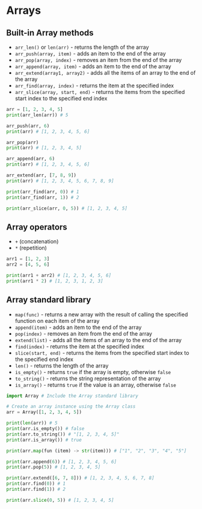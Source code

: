 # Arrays

## Built-in Array methods

- `arr_len()` or `len(arr)` - returns the length of the array
- `arr_push(array, item)` - adds an item to the end of the array
- `arr_pop(array, index)` - removes an item from the end of the array
- `arr_append(array, item)` - adds an item to the end of the array
- `arr_extend(array1, array2)` - adds all the items of an array to
  the end of the array
- `arr_find(array, index)` - returns the item at the specified index
- `arr_slice(array, start, end)` - returns the items from the specified
  start index to the specified end index

```py linenums="1" title="methods.rn"
arr = [1, 2, 3, 4, 5]
print(arr_len(arr)) # 5

arr_push(arr, 6)
print(arr) # [1, 2, 3, 4, 5, 6]

arr_pop(arr)
print(arr) # [1, 2, 3, 4, 5]

arr_append(arr, 6)
print(arr) # [1, 2, 3, 4, 5, 6]

arr_extend(arr, [7, 8, 9])
print(arr) # [1, 2, 3, 4, 5, 6, 7, 8, 9]

print(arr_find(arr, 0)) # 1
print(arr_find(arr, 1)) # 2

print(arr_slice(arr, 0, 5)) # [1, 2, 3, 4, 5]
```

## Array operators

- `+` (concatenation)
- `*` (repetition)

```py linenums="1" title="operators.rn"
arr1 = [1, 2, 3]
arr2 = [4, 5, 6]

print(arr1 + arr2) # [1, 2, 3, 4, 5, 6]
print(arr1 * 2) # [1, 2, 3, 1, 2, 3]
```

## Array standard library

- `map(func)` - returns a new array with the result of calling the specified
  function on each item of the array
- `append(item)` - adds an item to the end of the array
- `pop(index)` - removes an item from the end of the array
- `extend(list)` - adds all the items of an array to the end of the array
- `find(index)` - returns the item at the specified index
- `slice(start, end)` - returns the items from the specified start index to
  the specified end index
- `len()` - returns the length of the array
- `is_empty()` - returns `true` if the array is empty, otherwise `false`
- `to_string()` - returns the string representation of the array
- `is_array()` - returns `true` if the value is an array, otherwise `false`

```py linenums="1" title="array-standard-library.rn"
import Array # Include the Array standard library

# Create an array instance using the Array class
arr = Array([1, 2, 3, 4, 5])

print(len(arr)) # 5
print(arr.is_empty()) # false
print(arr.to_string()) # "[1, 2, 3, 4, 5]"
print(arr.is_array()) # true

print(arr.map(fun (item) -> str(item))) # ["1", "2", "3", "4", "5"]

print(arr.append(6)) # [1, 2, 3, 4, 5, 6]
print(arr.pop(5)) # [1, 2, 3, 4, 5]

print(arr.extend([6, 7, 8])) # [1, 2, 3, 4, 5, 6, 7, 8]
print(arr.find(0)) # 1
print(arr.find(1)) # 2

print(arr.slice(0, 5)) # [1, 2, 3, 4, 5]
```
